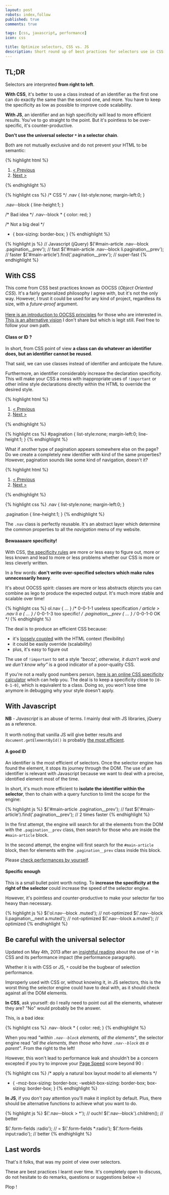```yaml
---
layout: post
robots: index,follow
published: true
comments: true

tags: [css, javascript, performance]
icon: css

title: Optimize selectors, CSS vs. JS
description: Short round up of best practices for selectors use in CSS and Javascript. What is sauce for the goose is not necessarily sauce for the gander.
---
```


## TL;DR

Selectors are interpreted **from right to left**.

**With CSS**, it's better to use a class instead of an identifier as the first one can do exactly the same than the second one, and more. You have to keep the specificity as low as possible to improve code scalability.

**With JS**, an identifier and an high specificity will lead to more efficient results. You've to go straight to the point. But it's pointless to be over-specific, it's counter-productive.

**Don't use the universal selector `*` in a selector chain**.

Both are not mutually exclusive and do not prevent your HTML to be semantic:

{% highlight html %}
<!-- HTML -->
<article id="main-article">
    <!-- ... -->
    <ol role="navigation" class="nav nav--block pagination">
        <li class="pagination__prev">
            <a href="/page1">&lt; Previous</a>
        </li>
        <li class="pagination__next">
            <a href="/page3">Next &gt;</a>
        </li>
    </ol>
</article>
{% endhighlight %}

{% highlight css %}
/* CSS */
.nav {
    list-style:none;
    margin-left:0;
}

.nav--block {
    line-height:1;
}

/* Bad idea */
.nav--block * {
    color: red;
}

/* Not a big deal */
* {
    box-sizing: border-box;
}
{% endhighlight %}

{% highlight js %}
// Javascript (jQuery)
$('#main-article .nav--block .pagination__prev');   // fast
$('#main-article .nav--block li.pagination__prev'); // faster
$('#main-article').find('.pagination__prev');       // super-fast
{% endhighlight %}

## With CSS

<p class="islet">
    This come from CSS best practices known as OOCSS (<em>Object Oriented CSS</em>). It's a fairly generalized philosophy I agree with, but it's not the only way. However, I trust it could be used for any kind of project, regardless its size, with a <em>future-proof</em> argument.<br><br>
    <a href="http://coding.smashingmagazine.com/2011/12/12/an-introduction-to-object-oriented-css-oocss/">Here is an introduction to OOCSS principles</a> for those who are interested in. <a href="http://coding.smashingmagazine.com/2012/06/19/classes-where-were-going-we-dont-need-classes/">This is an alternative vision</a> I don't share but which is legit still. Feel free to follow your own path.
</p>

#### Class or ID ?

In short, from CSS point of view **a class can do whatever an identifier does, but an identifier cannot be reused**.

That said, we can use classes instead of identifier and anticipate the future.

Furthermore, an identifier considerably increase the declaration specificity. This will make your CSS a mess with inappropriate uses of `!important` or other inline style declarations directly within the HTML to override the desired style.

{% highlight html %}
<!-- Not really future-proof -->
<ol id="pagination">
    <li>
        <a href="/page1">&lt; Previous</a>
    </li>
    <li>
        <a href="/page3">Next &gt;</a>
    </li>
</ol>
{% endhighlight %}

{% highlight css %}
#pagination {
    list-style:none;
    margin-left:0;
    line-height:1;
}
{% endhighlight %}

What if another type of pagination appears somewhere else on the page? Do we create a completely new identifier with kind of the same properties? However, pagination sounds like some kind of navigation, doesn't it?

{% highlight html %}
<!-- Future-proof -->
<ol class="nav pagination">
    <li>
        <a href="/page1">&lt; Previous</a>
    </li>
    <li>
        <a href="/page3">Next &gt;</a>
    </li>
</ol>
{% endhighlight %}

{% highlight css %}
.nav {
    list-style:none;
    margin-left:0;
}

.pagination {
    line-height:1;
}
{% endhighlight %}

The `.nav` class is perfectly reusable. It's an abstract layer which determine the common properties to all the *navigation* menu of my website.

#### Bewaaaaare specificity!

With CSS, [the specificity rules](http://coding.smashingmagazine.com/2007/07/27/css-specificity-things-you-should-know/) are more or less easy to figure out, more or less known and lead to more or less problems whether our CSS is more or less cleverly written.

In a few words: **don't write over-specified selectors which make rules unnecessarily heavy**.

It's about OOCSS spirit: classes are more or less abstracts objects you can combine as lego to produce the expected output. It's much more stable and scalable over time!

{% highlight css %}
ol.nav { ... }              /* 0-0-1-1 useless specification */
article > .nav li a { ... } /* 0-0-1-3 too specific! */
.pagination__prev { ... }   /* 0-0-1-0 OK */
{% endhighlight %}

The deal is to produce an efficient CSS because:
- it's [loosely coupled](http://en.wikipedia.org/wiki/Loose_coupling) with the HTML context (flexibility)
- it could be easily override (scalability)
- plus, it's easy to figure out

The use of `!important` to set a style *"becoz', otherwise, it duzn't work and we dun't know why"* is a good indicator of a poor-quality CSS.

If you're not a really good numbers person, [here is an online CSS specificity calculator](http://css-specificity.webapp-prototypes.appspot.com/) which can help you. The deal is to keep a specificity close to `[0-0-1-0]`, which is equivalent to a class. Doing so, you won't lose time anymore in debugging why your style doesn't apply.

## With Javascript

<p class="islet">
    <strong>NB</strong> - <em>Javascript</em> is an abuse of terms. I mainly deal with JS libraries, jQuery as a reference.<br><br>
    It worth noting that vanilla JS will give better results and <code>document.getElementById()</code> is probably <a href="http://jsperf.com/id-selector-comparison/3">the most efficient</a>.
</p>

#### A good ID

An identifier is the most efficient of selectors. Once the selector engine has found the element, it stops its journey through the DOM. The use of an identifier is relevant with Javascript because we want to deal with a precise, identified element most of the time.

In short, it's much more efficient to **isolate the identifier within the selector**, then to chain with a query function to limit the scope for the engine:

{% highlight js %}
$('#main-article .pagination__prev');         // fast
$('#main-article').find('.pagination__prev'); // 2 times faster
{% endhighlight %}

In the first attempt, the engine will search for all the elements from the DOM with the `.pagination__prev` class, then search for those who are inside the `#main-article` block.

In the second attempt, the engine will first search for the `#main-article` block, then for elements with the `.pagination__prev` class inside this block.

Please [check performances by yourself](http://jsperf.com/optimized-js-selectors).

#### Specific enough

This is a small bullet point worth noting. To **increase the specificity at the right of the selector** could increase the speed of the selector engine.

However, it's pointless and counter-productive to make your selector far too heavy than necessary.

{% highlight js %}
$('ol.nav--block .muted');                    // not-optimized
$('.nav--block li.pagination__next a.muted'); // not-optimized
$('.nav--block a.muted');                     // optimized
{% endhighlight %}

## Be careful with the universal selector

<p class="islet">
    Updated on May 4th, 2013 after an <a href="http://paulirish.com/2012/box-sizing-border-box-ftw/">insightful reading</a> about the use of <code>*</code> in CSS and its performance impact (the performance paragraph).
</p>

Whether it is with CSS or JS, `*` could be the bugbear of selection performance.

Improperly used with CSS or, without knowing it, in JS selectors, this is the worst thing the selector engine could have to deal with, as it should check against all the DOM elements.

**In CSS**, ask yourself: do I really need to point out all the elements, whatever they are? "No" would probably be the answer.

This, is a bad idea:

{% highlight css %}
.nav--block * {
    color: red;
}
{% endhighlight %}

When you read *"within `.nav--block` elements, all the elements"*, the selector engine read *"all the elements, then those who have `.nav--block` as a parent"*. From the right to the left!

However, this won't lead to performance leak and shouldn't be a concern excepted if you try to improve your [Page Speed](https://developers.google.com/speed/pagespeed) score beyond 90 :

{% highlight css %}
/* apply a natural box layout model to all elements */
* {
    -moz-box-sizing: border-box;
    -webkit-box-sizing: border-box;
    box-sizing: border-box;
}
{% endhighlight %}

**In JS**, if you don't pay attention you'll make it implicit by default. Plus, there should be alternative functions to achieve what you want to do.

{% highlight js %}
$('.nav--block > *');         // ouch!
$('.nav--block').children();  // better

$('.form-fields :radio');      // = $('.form-fields *:radio');
$('.form-fields input:radio'); // better
{% endhighlight %}

## Last words

That's it folks, that was my point of view over selectors.

These are best practices I learnt over time. It's completely open to discuss, do not hesitate to do remarks, questions or suggestions below =)

Plop !
